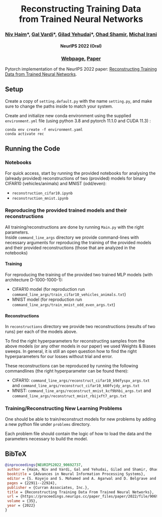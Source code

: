 <h1 align="center"> Reconstructing Training Data <br> from Trained Neural Networks </h1>

<h3 align="center"> 
<a href="https://nivha.github.io/" target="_blank">Niv Haim</a>*, 
<a href="https://scholar.google.co.il/citations?user=LVk3xE4AAAAJ&hl=en" target="_blank">Gal Vardi</a>*,
<a href="https://scholar.google.co.il/citations?user=opVT1qkAAAAJ&hl=iw" target="_blank">Gilad Yehudai</a>*,
<a href="https://www.wisdom.weizmann.ac.il/~shamiro/" target="_blank">Ohad Shamir</a>,
<a href="https://www.weizmann.ac.il/math/irani/" target="_blank">Michal Irani</a>
</h3>

<h4 align="center"> NeurIPS 2022 (Oral) </h4>

<h3 align="center"> 
<a href="https://giladude1.github.io/reconstruction" target="_blank">Webpage</a>, 
<a href="https://arxiv.org/abs/2206.07758" target="_blank">Paper</a>
</h3>

Pytorch implementation of the NeurIPS 2022 paper: [Reconstructing Training Data from Trained Neural Networks](https://arxiv.org/abs/2206.07758).

#### 

## Setup

Create a copy of ```setting.default.py``` with the name ```setting.py```, and make sure to change the paths inside to match your system. 

Create and initialize new conda environment using the supplied ```environment.yml``` file (using python 3.8 and pytorch 11.1.0 and CUDA 11.3) :
```
conda env create -f environment.yaml
conda activate rec
```


## Running the Code

### Notebooks
For quick access, start by running the provided notebooks for analysing the (already provided) 
reconstructions of two (provided) models for binary CIFAR10 (vehicles/animals) and MNIST (odd/even):

- ```reconstruction_cifar10.ipynb```
- ```reconstruction_mnist.ipynb```


### Reproducing the provided trained models and their reconstructions

All training/reconstructions are done by running ```Main.py``` with the right parameters.  
Inside ```command_line_args``` directory we provide command-lines with necessary arguments 
for reproducing the training of the provided models and their provided reconstructions
(those that are analyzed in the notebooks)  


#### Training
For reproducing the training of the provided two trained MLP models (with architecture D-1000-1000-1):

 - CIFAR10 model (for reproduction run ```command_line_args/train_cifar10_vehicles_animals.txt```)
 - MNIST model (for reproduction run ```command_line_args/train_mnist_odd_even_args.txt```)

#### Reconstructions

In ```reconstructions``` directory we provide two reconstructions (results of two runs) per each of the models above.

To find the right hyperparameters for reconstructing samples from the above models 
(or any other models in our paper) we used Weights & Biases sweeps.
In general, it is still an open question how to find the right hyperparameters 
for our losses without trial and error.

These reconstructions can be reproduced by running the following commandlines (the right hyperparameter can be found there):

- CIFAR10: ```command_line_args/reconstruct_cifar10_b9dfyspx_args.txt``` and ```command_line_args/reconstruct_cifar10_k60fvjdy_args.txt```
- MNIST: ```command_line_args/reconstruct_mnist_kcf9bhbi_args.txt``` and ```command_line_args/reconstruct_mnist_rbijxft7_args.txt```


### Training/Reconstructing New Learning Problems

One should be able to train/reconstruct models for new problems by adding a 
new python file under ```problems``` directory.

Each problem file should contain the logic of how to load the data and 
the parameters necessary to build the model. 


## BibTeX

```bib
@inproceedings{NEURIPS2022_90692737,
 author = {Haim, Niv and Vardi, Gal and Yehudai, Gilad and Shamir, Ohad and Irani, Michal},
 booktitle = {Advances in Neural Information Processing Systems},
 editor = {S. Koyejo and S. Mohamed and A. Agarwal and D. Belgrave and K. Cho and A. Oh},
 pages = {22911--22924},
 publisher = {Curran Associates, Inc.},
 title = {Reconstructing Training Data From Trained Neural Networks},
 url = {https://proceedings.neurips.cc/paper_files/paper/2022/file/906927370cbeb537781100623cca6fa6-Paper-Conference.pdf},
 volume = {35},
 year = {2022}
}
```
